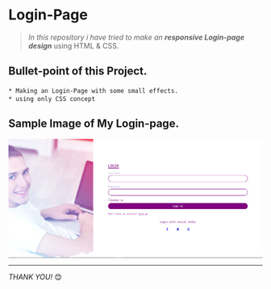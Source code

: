 # **Login-Page**
> *In this repository i have tried to make an **responsive Login-page design*** using HTML & CSS.

## **Bullet-point of this Project.**
    * Making an Login-Page with some small effects.
    * using only CSS concept

## **Sample Image of My Login-page.**

<img align="center" src="readme_images/pic-1.png">

 ***



*THANK YOU!* 😊
